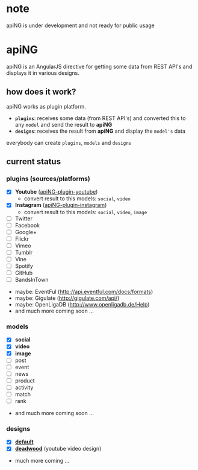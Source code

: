 # note

apiNG is under development and not ready for public usage

# apiNG

apiNG is an AngularJS directive for getting some data from REST API's and displays it in various designs.

## how does it work?

apiNG works as plugin platform.
 - **`plugins`**: receives some data (from REST API's) and converted this to any `model` and send the result to **apiNG**
 - **`designs`**: receives the result from **apiNG** and display the `model's` data

everybody can create `plugins`, `models` and `designs`

## current status

### plugins (sources/platforms)
 - [x] **Youtube** ([apiNG-plugin-youtube](https://github.com/JohnnyTheTank/apiNG-plugin-youtube))
    - convert result to this models: `social`, `video`
 - [x] **Instagram** ([apiNG-plugin-instagram](https://github.com/JohnnyTheTank/apiNG-plugin-instagram))
    - convert result to this models: `social`, `video`, `image`
 - [ ] Twitter
 - [ ] Facebook
 - [ ] Google+
 - [ ] Flickr
 - [ ] Vimeo
 - [ ] Tumblr
 - [ ] Vine
 - [ ] Spotify
 - [ ] GitHub
 - [ ] BandsInTown
 - maybe: EventFul (http://api.eventful.com/docs/formats)
 - maybe: Gigulate (http://gigulate.com/api/)
 - maybe: OpenLigaDB (http://www.openligadb.de/Help)
 - and much more coming soon ...
    
### models
 - [x] **social**
 - [x] **video**
 - [x] **image**
 - [ ] post
 - [ ] event
 - [ ] news
 - [ ] product
 - [ ] activity
 - [ ] match
 - [ ] rank
 - and much more coming soon ...
    
### designs
 - [x] **[default](https://github.com/JohnnyTheTank/apiNG-design-default)**
 - [x] **[deadwood](https://github.com/JohnnyTheTank/apiNG-design-deadwood)** (youtube video design)
 - much more coming ...